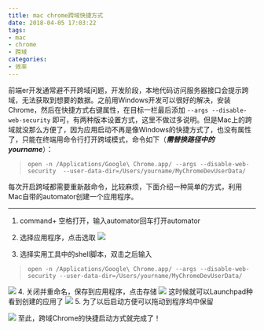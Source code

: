 ```yaml
---
title: mac chrome跨域快捷方式
date: 2018-04-05 17:03:22
tags: 
- mac
- chrome
- 跨域
categories: 
- 效率
---
```

前端er开发通常避不开跨域问题，开发阶段，本地代码访问服务器接口会提示跨域，无法获取到想要的数据。之前用Windows开发可以很好的解决，安装Chrome，然后在快捷方式右键属性，在目标一栏最后添加 `--args --disable-web-security` 即可，有两种版本设置方式，这里不做过多说明。但是Mac上的跨域就没那么方便了，因为应用启动不再是像Windows的快捷方式了，也没有属性了，只能在终端用命令行打开跨域模式，命令如下（***需替换路径中的yourname***）：
> `open -n /Applications/Google\ Chrome.app/ --args --disable-web-security  --user-data-dir=/Users/yourname/MyChromeDevUserData/`

每次开启跨域都需要重新敲命令，比较麻烦，下面介绍一种简单的方式，利用Mac自带的automator创建一个应用程序。
***
<!-- more -->
1. command+ 空格打开，输入automator回车打开automator

2. 选择应用程序，点击选取
![](https://upload-images.jianshu.io/upload_images/1231991-15ccfdbdd7d8671e.png?imageMogr2/auto-orient/strip%7CimageView2/2/w/1240)
3. 选择实用工具中的shell脚本，双击之后输入
>    ```open -n /Applications/Google\ Chrome.app/ --args --disable-web-security --user-data-dir=/Users/yourname/MyChromeDevUserData/```

![](https://upload-images.jianshu.io/upload_images/1231991-63b137aa69983e3c.png?imageMogr2/auto-orient/strip%7CimageView2/2/w/1240)
4. 关闭并重命名，保存到应用程序，点击存储
![](https://upload-images.jianshu.io/upload_images/1231991-2be3260cf3b095d8.png?imageMogr2/auto-orient/strip%7CimageView2/2/w/1240)
这时候就可以Launchpad种看到创建的应用了
![](https://upload-images.jianshu.io/upload_images/1231991-d102665723f211d7.png?imageMogr2/auto-orient/strip%7CimageView2/2/w/1240)
5. 为了以后启动方便可以拖动到程序坞中保留

![](https://upload-images.jianshu.io/upload_images/1231991-4c74f8a704f56d36.png?imageMogr2/auto-orient/strip%7CimageView2/2/w/1240)
至此，跨域Chrome的快捷启动方式就完成了！